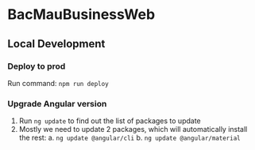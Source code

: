 # BacMauBusinessWeb

## Local Development
### Deploy to prod
Run command: `npm run deploy`

### Upgrade Angular version
1. Run `ng update` to find out the list of packages to update
2. Mostly we need to update 2 packages, which will automatically install the rest:
  a. `ng update @angular/cli`
  b. `ng update @angular/material`